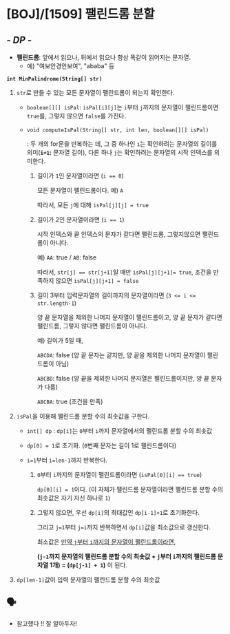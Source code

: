 # [BOJ]/[1509] 팰린드롬 분할

## *- DP -*

* **팰린드롬**: 앞에서 읽으나, 뒤에서 읽으나 항상 똑같이 읽어지는 문자열.
  * 예) "여보안경안보여", "ababa" 등

**`int MinPalindrome(String[] str)`** 

1. `str`로 만들 수 있는 모든 문자열이 팰린드롬이 되는지 확인한다.

   * `boolean[][] isPal`: `isPal[i][j]`는 `i`부터 `j`까지의 문자열이 팰린드롬이면 `true`를, 그렇지 않으면 `false`를 가진다.

   * `void computeIsPal(String[] str, int len, boolean[][] isPal)`

     : 두 개의 for문을 반복하는 데, 그 중 하나인 `i`는 확인하려는 문자열의 길이를 의미(**`i+1`:** 문자열 길이), 다른 하나 `j`는 확인하려는 문자열의 시작 인덱스를 의미한다.

     1. 길이가 `1`인 문자열이라면 (`i == 0`)

        모든 문자열이 팰린드롬이다. 예) `A` 

        따라서, 모든 `j`에 대해 `isPal[j][j] = true`

     2. 길이가 2인 문자열이라면 (`i == 1`)

        시작 인덱스와 끝 인덱스의 문자가 같다면 팰린드롬, 그렇지않으면 팰린드롬이 아니다. 

        예) `AA`: true / `AB`: false

        따라서, `str[j] == str[j+1]`일 때만 `isPal[j][j+1]= true`, 조건을 만족하지 않으면 `isPal[j][j+1] = false`

     3. 길이 3부터 입력문자열의 길이까지의 문자열이라면 (`3 <= i <= str.length-1`)

        양 끝 문자열을 제외한 나머지 문자열이 팰린드롬이고, 양 끝 문자가 같다면 팰린드롬, 그렇지 않다면 팰린드롬이 아니다.

        예) 길이가 5일 때, 

        `ABCDA`: false (양 끝 문자는 같지만, 양 끝을 제외한 나머지 문자열이 팰린드롬이 아님)

        `ABCBD`: false (양 끝을 제외한 나머지 문자열은 팰린드롬이지만, 양 끝 문자가 다름)

        `ABCBA`: true (조건을 만족)

2. `isPal`을 이용해 팰린드롬 분할 수의 최솟값을 구한다.

   * `int[] dp` : `dp[i]`는 `0`부터 `i`까지 문자열에서의 팰린드롬 분할 수의 최솟값

   * `dp[0] = 1`로 초기화. (`0`번째 문자는 길이 1로 팰린드롬이다)

   * `i=1`부터 `i=len-1`까지 반복한다.

     1. `0`부터 `i`까지의 문자열이 팰린드롬이라면 (`isPal[0][i] == true`)

        `dp[0][i] = 1`이다. (이 자체가 팰린드롬 문자열이라면 팰린드롬 분할 수의 최솟값은 자기 자신 하나로 `1`)

     2. 그렇지 않으면, 우선 `dp[i]`의 최대값인 `dp[i-1]+1`로 초기화한다.

        그리고 `j=1`부터 `j=i`까지 반복하면서 `dp[i]`값을 최소값으로 갱신한다.

        최소값은 <u>만약 `j`부터 `i`까지의 문자열이 팰린드롬이라면</u>, 

        **(`j-1`까지 문자열의 팰린드롬 분할 수의 최솟값 + `j`부터 `i`까지의 팰린드롬 문자열 1개) = (`dp[j-1] + 1`)** 이 된다.

3. `dp[len-1]`값이 입력 문자열의 팰린드롬 분할 수의 최솟값

## :speaking_head:

* 참고했다 !! 잘 알아두자!